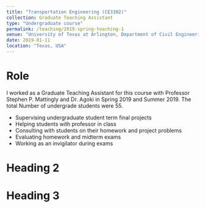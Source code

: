 ```yaml
---
title: "Transportation Engineering (CE3302)"
collection: Graduate Teaching Assistant
type: "Undergraduate course"
permalink: /teaching/2019-spring-teaching-1
venue: "University of Texas at Arlington, Department of Civil Engineering"
date: 2019-01-11
location: "Texas, USA"
---
```




Role
======
I worked as a Graduate Teaching Assistant for this course with Professor Stephen P. Mattingly and Dr. Agoki in Spring 2019 and Summer 2019. The total Number of undergrade students were 55.
 * Supervising undergraduate student term final projects
 * Helping students with professor in class 
 * Consulting with students on their homework and project problems
 * Evaluating homework and midterm exams
 * Working as an invigilator during exams


Heading 2
======

Heading 3
======
